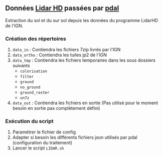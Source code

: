 ## Données [Lidar HD](https://geoservices.ign.fr/lidarhd) passées par [pdal](https://pdal.io)

Extraction du sol et du sur sol depuis les données du programme LidarHD de l'IGN.


### Création des répertoires

1. `data_in` : Contiendra les fichiers 7zip livrés par l'IGN
2. `data_ortho` : Contiendra les tuiles jp2 de l'IGN
3. `data_tmp` : Contiendra les fichiers temporaires dans les sous dossiers suivants
    - `colorisation`
    - `filter`
    - `ground`
    - `no_ground`
    - `ground_raster`
    - `un7z`
4. `data_out` : Contiendra les fichiers en sortie (Pas utilisé pour le moment besoin en sortie pas complètement défini)

### Exécution du script

1. Paramétrer le fichier de config
2. Adapter si besoin les différents fichiers json utilisés par pdal (configuration du traitement)
3. Lancer le script `LIDAR.sh`
